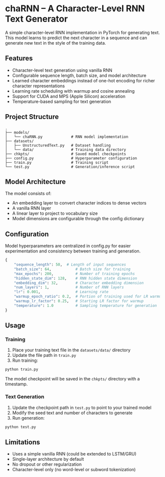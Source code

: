 # chaRNN – A Character-Level RNN Text Generator

A simple character-level RNN implementation in PyTorch for generating text. This model learns to predict the next character in a sequence and can generate new text in the style of the training data.

## Features

- Character-level text generation using vanilla RNN
- Configurable sequence length, batch size, and model architecture
- Learned character embeddings instead of one-hot encoding for richer character representations
- Learning rate scheduling with warmup and cosine annealing
- Support for CUDA and MPS (Apple Silicon) acceleration
- Temperature-based sampling for text generation

## Project Structure

```
.
├── models/
│   └── chaRNN.py             # RNN model implementation
├── datasets/
│   ├── UnstructuredText.py   # Dataset handling
│   └── data/                 # Training data directory
├── chkpts/                   # Saved model checkpoints
├── config.py          	      # Hyperparameter configuration
├── train.py                  # Training script
└── test.py                   # Generation/inference script
```

## Model Architecture

The model consists of:
- An embedding layer to convert character indices to dense vectors
- A vanilla RNN layer
- A linear layer to project to vocabulary size
- Model dimensions are configurable through the config dictionary

## Configuration

Model hyperparameters are centralized in config.py for easier experimentation and consistency between training and generation.
```python
{
    "sequence_length": 50,	# Length of input sequences
    "batch_size": 64,       	# Batch size for training
    "max_epochs": 200,      	# Number of training epochs
    "hidden_state_dim": 128,	# RNN hidden state dimension
    "embedding_dim": 32,    	# Character embedding dimension
    "num_layers": 1,            # Number of RNN layers
    "lr": 0.001,                # Learning rate
    "warmup_epoch_ratio": 0.2,  # Portion of training used for LR warmup
    "warmup_lr_factor": 0.25,   # Starting LR factor for warmup
    "temperature": 1.0          # Sampling temperature for generation
}
```

## Usage

### Training

1. Place your training text file in the `datasets/data/` directory
2. Update the file path in `train.py`
3. Run training:
```bash
python train.py
```

The model checkpoint will be saved in the `chkpts/` directory with a timestamp.

### Text Generation

1. Update the checkpoint path in `test.py` to point to your trained model
2. Modify the seed text and number of characters to generate
3. Run generation:
```bash
python test.py
```

## Limitations

- Uses a simple vanilla RNN (could be extended to LSTM/GRU)
- Single-layer architecture by default
- No dropout or other regularization
- Character-level only (no word-level or subword tokenization)
